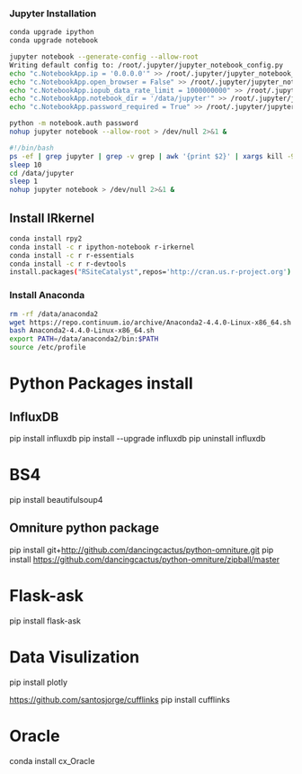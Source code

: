 ### Jupyter Installation

```sh
conda upgrade ipython
conda upgrade notebook
```

```sh
jupyter notebook --generate-config --allow-root
Writing default config to: /root/.jupyter/jupyter_notebook_config.py
echo "c.NotebookApp.ip = '0.0.0.0'" >> /root/.jupyter/jupyter_notebook_config.py
echo "c.NotebookApp.open_browser = False" >> /root/.jupyter/jupyter_notebook_config.py
echo "c.NotebookApp.iopub_data_rate_limit = 1000000000" >> /root/.jupyter/jupyter_notebook_config.py
echo "c.NotebookApp.notebook_dir = '/data/jupyter'" >> /root/.jupyter/jupyter_notebook_config.py
echo "c.NotebookApp.password_required = True" >> /root/.jupyter/jupyter_notebook_config.py
```

```sh
python -m notebook.auth password
nohup jupyter notebook --allow-root > /dev/null 2>&1 &
```

```sh
#!/bin/bash
ps -ef | grep jupyter | grep -v grep | awk '{print $2}' | xargs kill -9
sleep 10
cd /data/jupyter
sleep 1
nohup jupyter notebook > /dev/null 2>&1 &
```


## Install IRkernel

```sh
conda install rpy2
conda install -c r ipython-notebook r-irkernel
conda install -c r r-essentials
conda install -c r r-devtools
install.packages("RSiteCatalyst",repos='http://cran.us.r-project.org')
```

### Install Anaconda
```sh
rm -rf /data/anaconda2
wget https://repo.continuum.io/archive/Anaconda2-4.4.0-Linux-x86_64.sh
bash Anaconda2-4.4.0-Linux-x86_64.sh
export PATH=/data/anaconda2/bin:$PATH
source /etc/profile
```

# Python Packages install

## InfluxDB
pip install influxdb
pip install --upgrade influxdb
pip uninstall influxdb

# BS4
pip install beautifulsoup4

## Omniture python package
pip install git+http://github.com/dancingcactus/python-omniture.git
pip install https://github.com/dancingcactus/python-omniture/zipball/master

# Flask-ask
pip install flask-ask

# Data Visulization
pip install plotly

https://github.com/santosjorge/cufflinks
pip install cufflinks

# Oracle
conda install cx_Oracle
